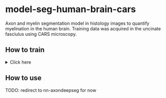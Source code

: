 # model-seg-human-brain-cars
Axon and myelin segmentation model in histology images to quantify myelination in the human brain. Training data was acquired in the uncinate fasciulus using CARS microscopy.

## How to train

<details>
  <summary>Click here</summary>

  TODO: add BIDS-to-nnunet data preparation script when we get more data
  TODO: instructions
  
</details>

## How to use

TODO: redirect to nn-axondeepseg for now
